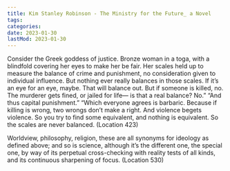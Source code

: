 ```yaml
---
title: Kim Stanley Robinson - The Ministry for the Future_ a Novel
tags:
categories:
date: 2023-01-30
lastMod: 2023-01-30
---
```

Consider the Greek goddess of justice. Bronze woman in a toga, with a blindfold covering her eyes to make her be fair. Her scales held up to measure the balance of crime and punishment, no consideration given to individual influence. But nothing ever really balances in those scales. If it’s an eye for an eye, maybe. That will balance out. But if someone is killed, no. The murderer gets fined, or jailed for life— is that a real balance? No.” “And thus capital punishment.” “Which everyone agrees is barbaric. Because if killing is wrong, two wrongs don’t make a right. And violence begets violence. So you try to find some equivalent, and nothing is equivalent. So the scales are never balanced. (Location 423)

Worldview, philosophy, religion, these are all synonyms for ideology as defined above; and so is science, although it’s the different one, the special one, by way of its perpetual cross-checking with reality tests of all kinds, and its continuous sharpening of focus. (Location 530)
